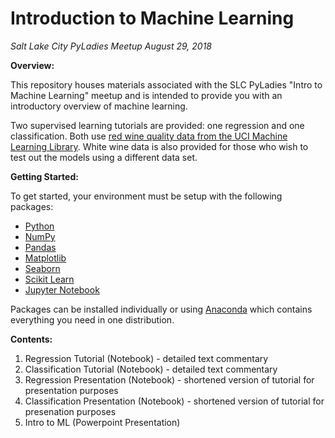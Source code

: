 # Introduction to Machine Learning

*Salt Lake City PyLadies Meetup
August 29, 2018*

__Overview:__

This repository houses materials associated with the SLC PyLadies "Intro to Machine Learning" meetup and is intended to provide you with an introductory overview of machine learning.  

Two supervised learning tutorials are provided: one regression and one classification.  Both use [red wine quality data from the UCI Machine Learning Library](https://archive.ics.uci.edu/ml/datasets/Wine+Quality).  White wine data is also provided for those who wish to test out the models using a different data set.  


__Getting Started:__

To get started, your environment must be setup with the following packages:
* [Python](https://www.python.org/downloads/)
* [NumPy](https://docs.scipy.org/doc/numpy/user/install.html)
* [Pandas](https://pandas.pydata.org/pandas-docs/stable/install.html)
* [Matplotlib](https://matplotlib.org/users/installing.html)
* [Seaborn](https://seaborn.pydata.org/installing.html)
* [Scikit Learn](http://scikit-learn.org/stable/install.html)
* [Jupyter Notebook](http://jupyter.org/install)

Packages can be installed individually or using [Anaconda](https://www.anaconda.com/download/) which contains everything you need in one distribution.


__Contents:__

1. Regression Tutorial (Notebook) - detailed text commentary
2. Classification Tutorial (Notebook) - detailed text commentary
3. Regression Presentation (Notebook) - shortened version of tutorial for presentation purposes
4. Classification Presentation (Notebook) - shortened version of tutorial for presenation purposes 
5. Intro to ML (Powerpoint Presentation)
